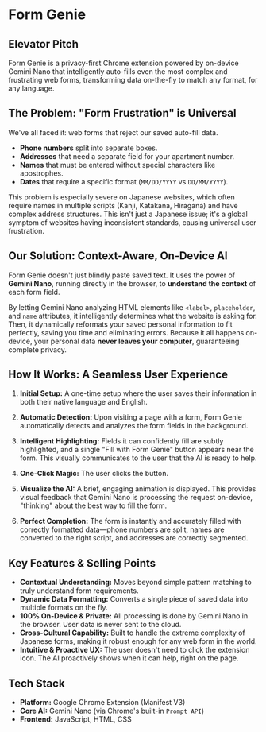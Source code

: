 # Form Genie

## Elevator Pitch
Form Genie is a privacy-first Chrome extension powered by on-device Gemini Nano that intelligently auto-fills even the most complex and frustrating web forms, transforming data on-the-fly to match any format, for any language.

## The Problem: "Form Frustration" is Universal
We've all faced it: web forms that reject our saved auto-fill data.
*   **Phone numbers** split into separate boxes.
*   **Addresses** that need a separate field for your apartment number.
*   **Names** that must be entered without special characters like apostrophes.
*   **Dates** that require a specific format (`MM/DD/YYYY` vs `DD/MM/YYYY`).

This problem is especially severe on Japanese websites, which often require names in multiple scripts (Kanji, Katakana, Hiragana) and have complex address structures. This isn't just a Japanese issue; it's a global symptom of websites having inconsistent standards, causing universal user frustration.

## Our Solution: Context-Aware, On-Device AI
Form Genie doesn't just blindly paste saved text. It uses the power of **Gemini Nano**, running directly in the browser, to **understand the context** of each form field.

By letting Gemini Nano analyzing HTML elements like `<label>`, `placeholder`, and `name` attributes, it intelligently determines what the website is asking for. Then, it dynamically reformats your saved personal information to fit perfectly, saving you time and eliminating errors. Because it all happens on-device, your personal data **never leaves your computer**, guaranteeing complete privacy.

## How It Works: A Seamless User Experience
1.  **Initial Setup:** A one-time setup where the user saves their information in both their native language and English.

2.  **Automatic Detection:** Upon visiting a page with a form, Form Genie automatically detects and analyzes the form fields in the background.

3.  **Intelligent Highlighting:** Fields it can confidently fill are subtly highlighted, and a single "Fill with Form Genie" button appears near the form. This visually communicates to the user that the AI is ready to help.

4.  **One-Click Magic:** The user clicks the button.

5.  **Visualize the AI:** A brief, engaging animation is displayed. This provides visual feedback that Gemini Nano is processing the request on-device, "thinking" about the best way to fill the form.

6.  **Perfect Completion:** The form is instantly and accurately filled with correctly formatted data—phone numbers are split, names are converted to the right script, and addresses are correctly segmented.

## Key Features & Selling Points
*   **Contextual Understanding:** Moves beyond simple pattern matching to truly understand form requirements.
*   **Dynamic Data Formatting:** Converts a single piece of saved data into multiple formats on the fly.
*   **100% On-Device & Private:** All processing is done by Gemini Nano in the browser. User data is never sent to the cloud.
*   **Cross-Cultural Capability:** Built to handle the extreme complexity of Japanese forms, making it robust enough for any web form in the world.
*   **Intuitive & Proactive UX:** The user doesn't need to click the extension icon. The AI proactively shows when it can help, right on the page.

## Tech Stack
*   **Platform:** Google Chrome Extension (Manifest V3)
*   **Core AI:** Gemini Nano (via Chrome's built-in `Prompt API`)
*   **Frontend:** JavaScript, HTML, CSS

